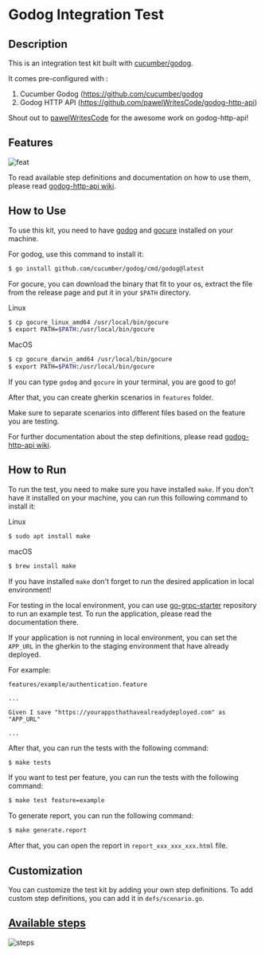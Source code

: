 # Godog Integration Test

## Description

This is an integration test kit built with [cucumber/godog](https://github.com/cucumber/godog).

It comes pre-configured with :

1. Cucumber Godog (<https://github.com/cucumber/godog>
2. Godog HTTP API (<https://github.com/pawelWritesCode/godog-http-api>)

Shout out to [pawelWritesCode](https://github.com/pawelWritesCode) for the awesome work on godog-http-api!

## Features
![feat](./assets/features.svg)

To read available step definitions and documentation on how to use them, please read [godog-http-api wiki](https://github.com/pawelWritesCode/godog-http-api/wiki).

## How to Use
To use this kit, you need to have [godog](https://github.com/cucumber/godog) and [gocure](https://gitlab.com/rodrigoodhin/gocure/-/releases/v22.07.18) installed on your machine.

For godog, use this command to install it:

```sh
$ go install github.com/cucumber/godog/cmd/godog@latest
```

For gocure, you can download the binary that fit to your os, extract the file from the release page and put it in your `$PATH` directory.

Linux
```sh
$ cp gocure_linux_amd64 /usr/local/bin/gocure
$ export PATH=$PATH:/usr/local/bin/gocure
```

MacOS
```sh
$ cp gocure_darwin_amd64 /usr/local/bin/gocure
$ export PATH=$PATH:/usr/local/bin/gocure
```

If you can type `godog` and `gocure` in your terminal, you are good to go!

After that, you can create gherkin scenarios in `features` folder.

Make sure to separate scenarios into different files based on the feature you are testing.

For further documentation about the step definitions, please read [godog-http-api wiki](https://github.com/pawelWritesCode/godog-http-api/wiki).

## How to Run
To run the test, you need to make sure you have installed `make`. If you don't have it installed on your machine, you can run this following command to install it:

Linux
```sh
$ sudo apt install make
```

macOS
```sh
$ brew install make
```

If you have installed `make` don't forget to run the desired application in local environment!

For testing in the local environment, you can use [go-grpc-starter](https://github.com/rifqiakrm/grpc-starter) repository to run an example test. To run the application, please read the documentation there.

If your application is not running in local environment, you can set the `APP_URL` in the gherkin to the staging environment that have already deployed.

For example:

`features/example/authentication.feature`
```gherkin
...

Given I save "https://yourappsthathavealreadydeployed.com" as "APP_URL"

...
```

After that, you can run the tests with the following command:

```sh
$ make tests
```

If you want to test per feature, you can run the tests with the following command:

```sh
$ make test feature=example
```

To generate report, you can run the following command:

```sh
$ make generate.report
```

After that, you can open the report in `report_xxx_xxx_xxx.html` file.

## Customization

You can customize the test kit by adding your own step definitions. To add custom step definitions, you can add it in `defs/scenario.go`.

## [Available steps](https://github.com/pawelWritesCode/godog-http-api/blob/main/main_test.go#L74)

![steps](./assets/steps.svg)